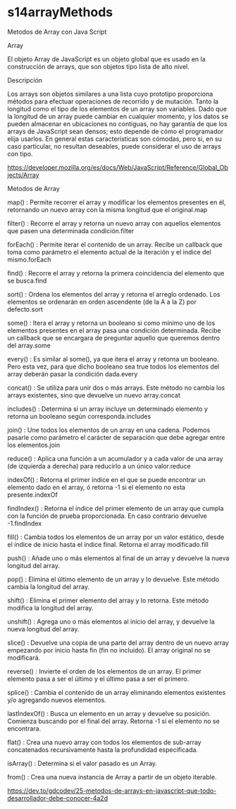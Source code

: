 # s14arrayMethods
Metodos de Array con Java Script

Array

El objeto Array de JavaScript es un objeto global que es usado en la construcción de arrays, que son objetos tipo lista de alto nivel.

Descripción

Los arrays son objetos similares a una lista cuyo prototipo proporciona métodos para efectuar operaciones de recorrido y de mutación. Tanto la longitud como el tipo de los elementos de un array son variables. Dado que la longitud de un array puede cambiar en cualquier momento, y los datos se pueden almacenar en ubicaciones no contiguas, no hay garantía de que los arrays de JavaScript sean densos; esto depende de cómo el programador elija usarlos. En general estas características son cómodas, pero si, en su caso particular, no resultan deseables, puede considerar el uso de arrays con tipo.

https://developer.mozilla.org/es/docs/Web/JavaScript/Reference/Global_Objects/Array

Metodos de Array

map() : Permite recorrer el array y modificar los elementos presentes en él, retornando un nuevo array con la misma longitud que el original.map

filter() : Recorre el array y retorna un nuevo array con aquellos elementos que pasen una determinada condición.filter

forEach() : Permite iterar el contenido de un array. Recibe un callback que toma como parámetro el elemento actual de la iteración y el indice del mismo.forEach

find() : Recorre el array y retorna la primera coincidencia del elemento que se busca.find

sort() : Ordena los elementos del array y retorna el arreglo ordenado. Los elementos se ordenarán en orden ascendente (de la A a la Z) por defecto.sort

some() : Itera el array y retorna un booleano si como mínimo uno de los elementos presentes en el array pasa una condición determinada. Recibe un callback que se encargara de preguntar aquello que queremos dentro del array.some

every() : Es similar al some(), ya que itera el array y retorna un booleano. Pero esta vez, para que dicho booleano sea true todos los elementos del array deberán pasar la condición dada.every

concat() : Se utiliza para unir dos o más arrays. Este método no cambia los arrays existentes, sino que devuelve un nuevo array.concat

includes() : Determina si un array incluye un determinado elemento y retorna un booleano según corresponda.includes

join() : Une todos los elementos de un array en una cadena. Podemos pasarle como parámetro el carácter de separación que debe agregar entre los elementos.join

reduce() : Aplica una función a un acumulador y a cada valor de una array (de izquierda a derecha) para reducirlo a un único valor.reduce

indexOf() : Retorna el primer índice en el que se puede encontrar un elemento dado en el array, ó retorna -1 si el elemento no esta presente.indexOf

findIndex() : Retorna el índice del primer elemento de un array que cumpla con la función de prueba proporcionada. En caso contrario devuelve -1.findIndex

fill() : Cambia todos los elementos de un array por un valor estático, desde el índice de inicio hasta el índice final. Retorna el array modificado.fill

push() : Añade uno o más elementos al final de un array y devuelve la nueva longitud del array.

pop() : Elimina el último elemento de un array y lo devuelve. Este método cambia la longitud del array.

shift() : Elimina el primer elemento del array y lo retorna. Este método modifica la longitud del array.

unshift() : Agrega uno o más elementos al inicio del array, y devuelve la nueva longitud del array.

slice() : Devuelve una copia de una parte del array dentro de un nuevo array empezando por inicio hasta fin (fin no incluido). El array original no se modificará.

reverse() : Invierte el orden de los elementos de un array. El primer elemento pasa a ser el último y el último pasa a ser el primero.

splice() : Cambia el contenido de un array eliminando elementos existentes y/o agregando nuevos elementos.

lastIndexOf() : Busca un elemento en un array y devuelve su posición. Comienza buscando por el final del array. Retorna -1 si el elemento no se encontrara.

flat() : Crea una nuevo array con todos los elementos de sub-array concatenados recursivamente hasta la profundidad especificada.

isArray() : Determina si el valor pasado es un Array.

from() : Crea una nueva instancia de Array a partir de un objeto iterable.

https://dev.to/gdcodev/25-metodos-de-arrays-en-javascript-que-todo-desarrollador-debe-conocer-4a2d
